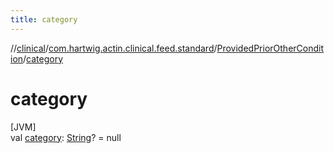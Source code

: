 ```yaml
---
title: category
---
```

//[clinical](../../../index.html)/[com.hartwig.actin.clinical.feed.standard](../index.html)/[ProvidedPriorOtherCondition](index.html)/[category](category.html)



# category



[JVM]\
val [category](category.html): [String](https://kotlinlang.org/api/latest/jvm/stdlib/kotlin/-string/index.html)? = null




